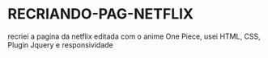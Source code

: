 # RECRIANDO-PAG-NETFLIX
recriei a pagina da netflix editada com o anime One Piece, usei HTML, CSS, Plugin Jquery e responsividade 
